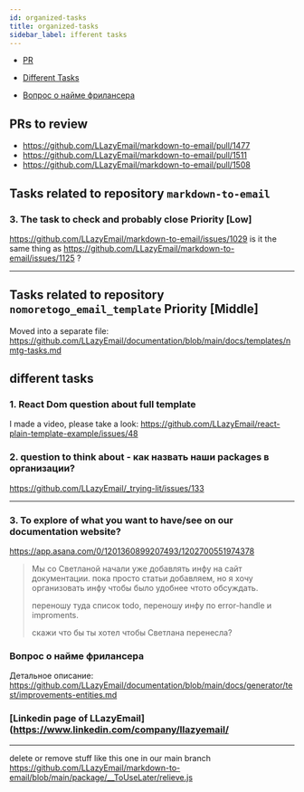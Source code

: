```yaml
---
id: organized-tasks
title: organized-tasks
sidebar_label: ifferent tasks
---
```



- [PR](#prs-to-review)


- [Different Tasks](#different-tasks)
- [Вопрос о найме фрилансера](#вопрос-о-найме-фрилансера)





## PRs to review
- https://github.com/LLazyEmail/markdown-to-email/pull/1477
- https://github.com/LLazyEmail/markdown-to-email/pull/1511
- https://github.com/LLazyEmail/markdown-to-email/pull/1508

## Tasks related to repository `markdown-to-email`


### 3. The task to check and probably close Priority [Low]

https://github.com/LLazyEmail/markdown-to-email/issues/1029
is it the same thing as https://github.com/LLazyEmail/markdown-to-email/issues/1125 ?

---

## Tasks related to repository `nomoretogo_email_template` Priority [Middle]


Moved into a separate file: https://github.com/LLazyEmail/documentation/blob/main/docs/templates/nmtg-tasks.md



## different tasks

### 1. React Dom question about full template
I made a video, please take a look: https://github.com/LLazyEmail/react-plain-template-example/issues/48



### 2. question to think about - как назвать наши packages в организации?
https://github.com/LLazyEmail/_trying-lit/issues/133


---

### 3. To explore of what you want to have/see on our documentation website?

https://app.asana.com/0/1201360899207493/1202700551974378

> Мы со Светланой начали уже добавлять инфу на сайт документации. пока просто статьи добавляем, но я хочу организовать инфу чтобы было удобнее чтото обсуждать.
> 
> переношу туда список todo, переношу инфу по error-handle и improments.
> 
> скажи что бы ты хотел чтобы Светлана перенесла?


### Вопрос о найме фрилансера

Детальное описание: https://github.com/LLazyEmail/documentation/blob/main/docs/generator/test/improvements-entities.md




### [Linkedin page of LLazyEmail](https://www.linkedin.com/company/llazyemail/

---

delete or remove stuff like this one in our main branch
https://github.com/LLazyEmail/markdown-to-email/blob/main/package/__ToUseLater/relieve.js
